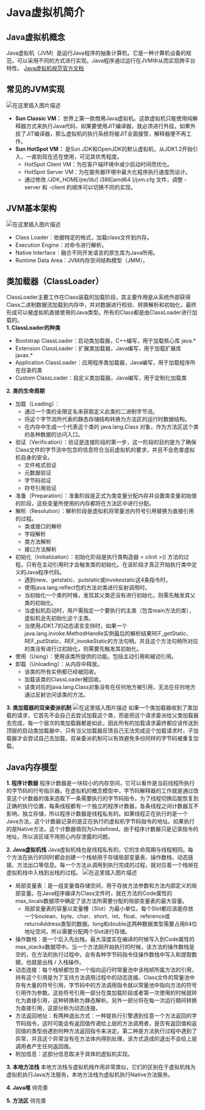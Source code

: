 # Java虚拟机简介

## Java虚拟机概念
Java虚拟机（JVM）是运行Java程序的抽象计算机，它是一种计算机设备的规范，可以采用不同的方式进行实现。Java程序通过运行在JVM中从而实现跨平台特性。
[Java虚拟机规范官方文档](https://docs.oracle.com/javase/specs/index.html)

## 常见的JVM实现
![在这里插入图片描述](./resource/jvm-mind-map.png?x-oss-process=image/watermark,type_ZmFuZ3poZW5naGVpdGk,shadow_10,text_aHR0cHM6Ly9ibG9nLmNzZG4ubmV0L3R6dzE5OTI=,size_16,color_FFFFFF,t_70)
- **Sun Classic VM：** 世界上第一款商用Java虚拟机。这款虚拟机只能使用纯解释器方式来执行Java代码，如果要使用JIT编译器，就必须进行外挂。如果外挂了JIT编译器，那么虚拟机的执行系统将被JIT全面接管，解释器便不再工作。
- **Sun HotSpot VM：** 是Sun JDK和OpenJDK的默认虚拟机，从JDK1.2开始引入，一直到现在还在使用，可见其优秀程度。
  * HotSpot Client VM：为在客户端环境中减少启动时间而优化。
  * HotSpot Server VM：为在服务器环境中最大化程序执行速度而设计。
  * 通过修改 /JDK_HOME/jre/lib/[ i386|amd64 ]/jvm.cfg 文件，调整 -server 和 -client 的顺序可以切换不同的实现。
  
## JVM基本架构
![在这里插入图片描述](./resource/jvm-framework.jpg?x-oss-process=image/watermark,type_ZmFuZ3poZW5naGVpdGk,shadow_10,text_aHR0cHM6Ly9ibG9nLmNzZG4ubmV0L3R6dzE5OTI=,size_16,color_FFFFFF,t_70)
- Class Loader：依据特定的格式，加载class文件到内存。
- Execution Engine：对命令进行解析。
- Native Interface：融合不同开发语言的原生库为Java所用。
- Runtime Data Area：JVM内存空间结构模型（JMM）。

## 类加载器（ClassLoader）
ClassLoader主要工作在Class装载的加载阶段，其主要作用是从系统外部获得Class二进制数据流加载到内存中，并对数据进行校验、转换解析和初始化，最终形成可以被虚拟机直接使用的Java类型。所有的Class都是由ClassLoader进行加载的。  
**1. ClassLoader的种类**
- Bootstrap ClassLoader：启动类加载器，C++编写，用于加载核心库 java.*
- Extension ClassLoader：扩展类加载器，Java编写，用于加载扩展库 javax.*
- Application ClassLoader：应用程序类加载器，Java编写，用于加载程序所在目录的类
- Custom ClassLoader：自定义类加载器，Java编写，用于定制化加载类

**2. 类的生命周期**
- 加载（Loading）：
  * 通过一个类的全限定名来获取定义此类的二进制字节流。
  * 将这个字节流所代表的静态存储结构转换为方法区的运行时数据结构。
  * 在内存中生成一个代表这个类的 java.lang.Class 对象，作为方法区这个类的各种数据的访问入口。
- 验证（Verification）：验证是连接阶段的第一步，这一阶段的目的是为了确保Class文件的字节流中包含的信息符合当前虚拟机的要求，并且不会危害虚拟机自身的安全。
  * 文件格式验证
  * 元数据验证
  * 字节码验证
  * 符号引用验证
- 准备（Preparation）：准备阶段是正式为类变量分配内存并设置类变量初始值的阶段，这些变量所使用的内存都将在方法区中进行分配。
- 解析（Resolution）：解析阶段是虚拟机将常量池内符号引用替换为直接引用的过程。
  * 类或接口的解析
  * 字段解析
  * 类方法解析
  * 接口方法解析
- 初始化（Initialization）：初始化阶段是执行类构造器 < clinit >() 方法的过程。只有在主动引用时才会触发类的初始化。在该阶段才真正开始执行类中定义的Java程序代码。
  * 遇到new、getstatic、putstatic或invokestatic这4条指令时。
  * 使用java.lang.reflect包的方法对类进行反射调用时。
  * 当初始化一个类的时候，发现其父类还没有进行初始化，则需先触发其父类的初始化。
  * 当虚拟机启动时，用户需指定一个要执行的主类（包含main方法的类），虚拟机会先初始化这个主类。
  * 当使用JDK1.7的动态语言支持时，如果一个java.lang.invoke.MethodHandle实例最后的解析结果REF_getStatic、REF_putStatic、REF_invokeStatic的方法句柄，并且这个方法句柄所对应的类没有进行过初始化，则需要先触发其初始化。
- 使用（Using）：使用该类所提供的功能。包括主动引用和被动引用。
- 卸载（Unloading）：从内存中释放。
  * 该类的所有实例都已经被回收。
  * 加载该类的ClassLoader被回收。
  * 该类对应的java.lang.Class对象没有在任何地方被引用，无法在任何地方通过反射访问该类的方法。

**3. 类加载器的双亲委派机制**
![在这里插入图片描述](./resource/jvm-classloader.png?x-oss-process=image/watermark,type_ZmFuZ3poZW5naGVpdGk,shadow_10,text_aHR0cHM6Ly9ibG9nLmNzZG4ubmV0L3R6dzE5OTI=,size_16,color_FFFFFF,t_70)
如果一个类加载器收到了类加载的请求，它首先不会自己去尝试加载这个类，而是把这个请求委派给父类加载器去完成，每一个层次的类加载器都是如此，因此所有的加载请求最终都应该传送到顶层的启动类加载器中，只有当父加载器反馈自己无法完成这个加载请求时，子加载器才会尝试自己去加载。双亲委派机制可以有效避免多份同样的字节码被重复加载。

## Java内存模型
**1. 程序计数器**
程序计数器是一块较小的内存空间，它可以看作是当前线程所执行的字节码的行号指示器。在虚拟机的概念模型中，字节码解释器的工作就是通过改变这个计数器的值来选取下一条需要执行的字节码指令。为了线程切换后能恢复到正确的执行位置，每条线程都有一个独立的程序计数器，各条线程之间计数器互不影响，独立存储，所以程序计数器是线程私有的。如果线程正在执行的是一个Java方法，这个计数器记录的是正在执行的虚拟机字节码指令的地址。如果执行的是Native方法，这个计数器值则为Undefined。由于程序计数器只是记录指令的地址，所以该区域不用担心内存泄露的问题。

**2. Java虚拟机栈**
Java虚拟机栈也是线程私有的，它的生命周期与线程相同。每个方法在执行的同时都会创建一个栈帧用于存储局部变量表、操作数栈、动态链接、方法出口等信息。每一个方法从调用到执行完成的过程，就对应着一个栈帧在虚拟机栈中入栈到出栈的过程。
![在这里插入图片描述](./resource/jmm-stack.png?x-oss-process=image/watermark,type_ZmFuZ3poZW5naGVpdGk,shadow_10,text_aHR0cHM6Ly9ibG9nLmNzZG4ubmV0L3R6dzE5OTI=,size_16,color_FFFFFF,t_70)
- 局部变量表：是一组变量值存储空间，用于存放方法参数和方法内部定义的局部变量。在Java程序编译为Class文件时，就在方法的Code属性的max_locals数据项中确定了该方法所需要分配的局部变量表的最大容量。
  * 局部变量表的容量以变量槽（Slot）为最小单位，每个Slot都应该能存放一个boolean、byte、char、short、int、float、reference或returnAddress类型的数据。long和double这两种数据类型需要占用64位地址空间，所以需要分配两个Slot进行存储。
- 操作数栈：是一个后入先出栈。最大深度实在编译的时候写入到Code属性的max_stacks数据项中。当一个方法刚开始执行的时候，该方法的操作数栈是空的，在方法的执行过程中，会有各种字节码指令往操作数栈中写入和提取数据，也就是出栈 / 入栈操作。
- 动态连接：每个栈帧都包含一个指向运行时常量池中该栈帧所属方法的引用，持有这个引用是为了支持方法调用过程中的动态连接。Class文件的常量池中存有大量的符号引用，字节码中的方法调用指令就以常量池中指向方法的符号引用作为参数。这些符号引用一部分在类加载阶段或者第一次使用的时候就转化为直接引用，这种转换称为静态解析。另外一部分将在每一次运行期间转换为直接引用，这部分称为动态连接。
- 方法返回地址：有两种退出方式：一种是执行引擎遇到任意一个方法返回的字节码指令，这时可能会有返回值传递给上层的方法调用者，是否有返回值和返回值的类型由遇到何种方法返回指令来决定。第二种是方法执行过程中遇到了异常，并且这个异常没有在方法体内得到处理，该方式造成的退出不会给上层调用者产生任何返回值。
- 附加信息：这部分信息取决于具体的虚拟机实现。

**3. 本地方法栈**
本地方法栈与虚拟机栈作用非常类似，它们的区别在于虚拟机栈为虚拟机执行Java方法服务，本地方法栈为虚拟机执行Native方法服务。

**4. Java堆**
待完善

**5. 方法区**
待完善
